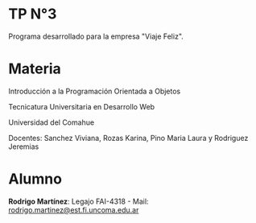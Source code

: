 # TP N°3
Programa desarrollado para la empresa "Viaje Feliz".

# Materia
Introducción a la Programación Orientada a Objetos

Tecnicatura Universitaria en Desarrollo Web

Universidad del Comahue

Docentes: Sanchez Viviana, Rozas Karina, Pino Maria Laura y Rodriguez Jeremias

# Alumno
**Rodrigo Martínez**: Legajo FAI-4318 - Mail: rodrigo.martinez@est.fi.uncoma.edu.ar
